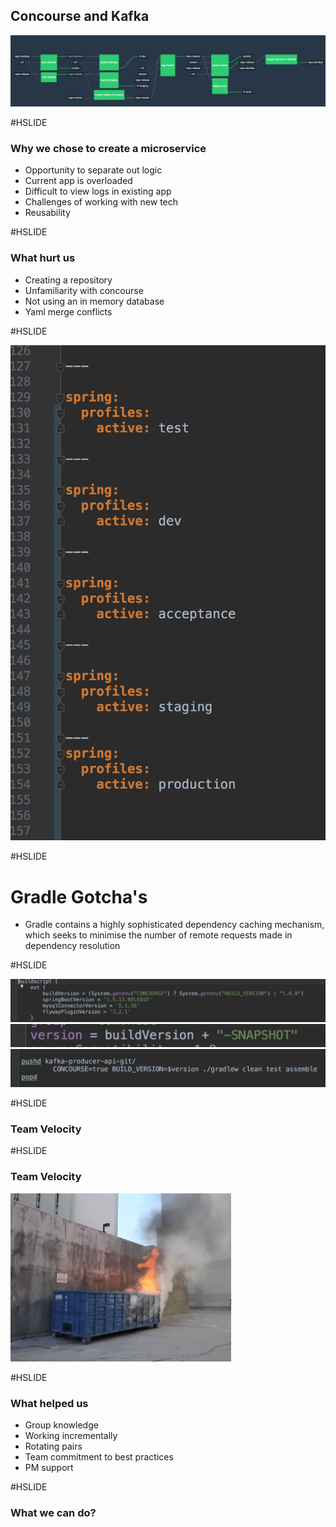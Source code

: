 ## Concourse and Kafka 
![concourse pipeline](concourse.png)

#HSLIDE

### Why we chose to create a microservice

 * Opportunity to separate out logic
 * Current app is overloaded
 * Difficult to view logs in existing app
 * Challenges of working with new tech
 * Reusability

#HSLIDE

### What hurt us

 * Creating a repository
 * Unfamiliarity with concourse
 * Not using an in memory database
 * Yaml merge conflicts

#HSLIDE

![yaml example](yaml.jpeg)

#HSLIDE

# Gradle Gotcha's

 * Gradle contains a highly sophisticated dependency caching mechanism, which seeks to minimise the number of remote requests made in dependency resolution
 
#HSLIDE 
 
![Gradle Build Script](gradleBuildScript.jpeg)
![Gradle setting version](settingGradleVersion.jpeg)
![Concourse run](runsh.jpeg)



#HSLIDE

### Team Velocity

#HSLIDE

### Team Velocity

![dumpster fire](dumpsterfire.gif) 
    
#HSLIDE

### What helped us

 * Group knowledge
 * Working incrementally
 * Rotating pairs
 * Team commitment to best practices
 * PM support

#HSLIDE

### What we can do?
